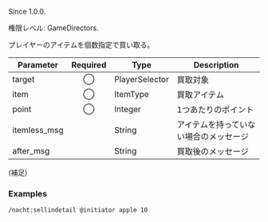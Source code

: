 Since 1.0.0.

権限レベル: GameDirectors.

プレイヤーのアイテムを個数指定で買い取る。

| Parameter    | Required | Type           | Description                            |
| ------------ | :------: | -------------- | -------------------------------------- |
| target       |    ◯     | PlayerSelector | 買取対象                               |
| item         |    ◯     | ItemType       | 買取アイテム                           |
| point        |    ◯     | Integer        | 1つあたりのポイント                    |
| itemless_msg |          | String         | アイテムを持っていない場合のメッセージ |
| after_msg    |          | String         | 買取後のメッセージ                     |

(補足)

### Examples

```
/nacht:sellindetail @initiator apple 10
```
